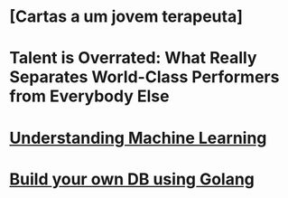 # [Cartas a um jovem terapeuta]

# Talent is Overrated: What Really Separates World-Class Performers from Everybody Else

# [Understanding Machine Learning](https://www.cambridge.org/core/books/understanding-machine-learning/3059695661405D25673058E43C8BE2A6)

# [Build your own DB using Golang](https://build-your-own.org/database/)
